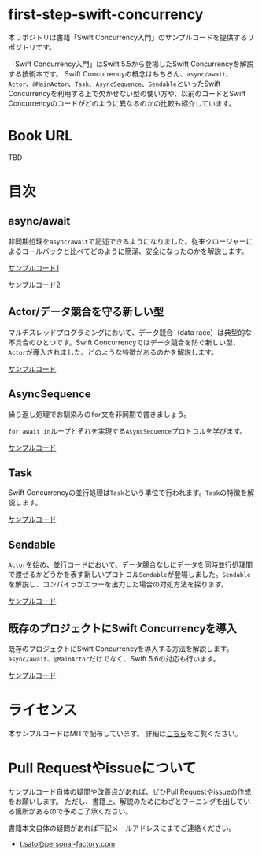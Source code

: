 # first-step-swift-concurrency

本リポジトリは書籍「Swift Concurrency入門」のサンプルコードを提供するリポジトリです。

「Swift Concurrency入門」はSwift 5.5から登場したSwift Concurrencyを解説する技術本です。
Swift Concurrencyの概念はもちろん、`async/await`、`Actor`、`@MainActor`、`Task`、`AsyncSequence`、`Sendable`といったSwift Concurrencyを利用する上で欠かせない型の使い方や、以前のコードとSwift Concurrencyのコードがどのように異なるのかの比較も紹介しています。



# Book URL

TBD

# 目次

## async/await 

非同期処理を`async/await`で記述できるようになりました。従来クロージャーによるコールバックと比べてどのように簡潔、安全になったのかを解説します。

[サンプルコード1](https://github.com/SatoTakeshiX/first-step-swift-concurrency/tree/main/try-concurrency.playground)

[サンプルコード2](https://github.com/SatoTakeshiX/first-step-swift-concurrency/tree/main/parallel-execution)


## Actor/データ競合を守る新しい型

マルチスレッドプログラミングにおいて、データ競合（data race）は典型的な不具合のひとつです。Swift Concurrencyではデータ競合を防ぐ新しい型、`Actor`が導入されました。どのような特徴があるのかを解説します。

[サンプルコード](https://github.com/SatoTakeshiX/first-step-swift-concurrency/tree/main/try-concurrency.playground)

## AsyncSequence

繰り返し処理でお馴染みの`for`文を非同期で書きましょう。

`for await in`ループとそれを実現する`AsyncSequence`プロトコルを学びます。

[サンプルコード](https://github.com/SatoTakeshiX/first-step-swift-concurrency/tree/main/AsyncSequence)


## Task

Swift Concurrencyの並行処理は`Task`という単位で行われます。`Task`の特徴を解説します。

[サンプルコード](https://github.com/SatoTakeshiX/first-step-swift-concurrency/tree/main/structured-concurrency)


## Sendable
`Actor`を始め、並行コードにおいて、データ競合なしにデータを同時並行処理間で渡せるかどうかを表す新しいプロトコル`Sendable`が登場しました。`Sendable`を解説し、コンパイラがエラーを出力した場合の対処方法を探ります。

[サンプルコード](https://github.com/SatoTakeshiX/first-step-swift-concurrency/tree/main/SendableSample)


## 既存のプロジェクトにSwift Concurrencyを導入

既存のプロジェクトにSwift Concurrencyを導入する方法を解説します。`async/await`、`@MainActor`だけでなく、Swift 5.6の対応も行います。

[サンプルコード](https://github.com/SatoTakeshiX/first-step-swift-concurrency/tree/main/ConcurrencyForExistingApp)

# ライセンス

本サンプルコードはMITで配布しています。
詳細は[こちら](https://github.com/SatoTakeshiX/first-step-swift-concurrency/blob/main/LICENSE)をご覧ください。 

# Pull Requestやissueについて

サンプルコード自体の疑問や改善点があれば、ぜひPull Requestやissueの作成をお願いします。
ただし、書籍上、解説のためにわざとワーニングを出している箇所があるので予めご了承ください。

書籍本文自体の疑問があれば下記メールアドレスにまでご連絡ください。

* t.sato@personal-factory.com
